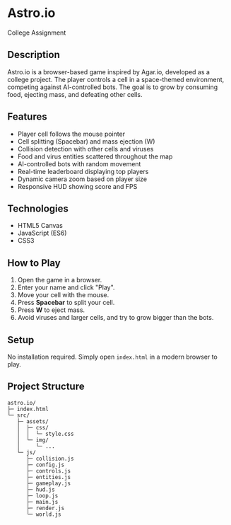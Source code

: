 # Astro.io
College Assignment

## Description
Astro.io is a browser-based game inspired by Agar.io, developed as a college project. The player controls a cell in a space-themed environment, competing against AI-controlled bots. The goal is to grow by consuming food, ejecting mass, and defeating other cells.

## Features
- Player cell follows the mouse pointer
- Cell splitting (Spacebar) and mass ejection (W)
- Collision detection with other cells and viruses
- Food and virus entities scattered throughout the map
- AI-controlled bots with random movement
- Real-time leaderboard displaying top players
- Dynamic camera zoom based on player size
- Responsive HUD showing score and FPS

## Technologies
- HTML5 Canvas
- JavaScript (ES6)
- CSS3

## How to Play
1. Open the game in a browser.
2. Enter your name and click "Play".
3. Move your cell with the mouse.
4. Press **Spacebar** to split your cell.
5. Press **W** to eject mass.
6. Avoid viruses and larger cells, and try to grow bigger than the bots.

## Setup
No installation required. Simply open `index.html` in a modern browser to play.

## Project Structure

```
astro.io/
├─ index.html
└─ src/
   ├─ assets/
   │  ├─ css/
   │  │  └─ style.css
   │  └─ img/
   │     └─ ...
   └─ js/
      ├─ collision.js
      ├─ config.js
      ├─ controls.js
      ├─ entities.js
      ├─ gameplay.js
      ├─ hud.js
      ├─ loop.js
      ├─ main.js
      ├─ render.js
      └─ world.js
```

